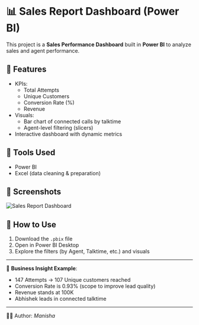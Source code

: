 
# 📊 Sales Report Dashboard (Power BI)

This project is a **Sales Performance Dashboard** built in **Power BI** to analyze sales and agent performance.  

## 🔹 Features
- KPIs: 
  - Total Attempts
  - Unique Customers
  - Conversion Rate (%)
  - Revenue
- Visuals:
  - Bar chart of connected calls by talktime
  - Agent-level filtering (slicers)
- Interactive dashboard with dynamic metrics

## 🔹 Tools Used
- Power BI
- Excel (data cleaning & preparation)

## 🔹 Screenshots
![Sales Report Dashboard](dashboard.png)

## 🔹 How to Use
1. Download the `.pbix` file
2. Open in Power BI Desktop
3. Explore the filters (by Agent, Talktime, etc.) and visuals

---

📌 **Business Insight Example**:
- 147 Attempts → 107 Unique customers reached
- Conversion Rate is 0.93% (scope to improve lead quality)
- Revenue stands at 100K
- Abhishek leads in connected talktime

---

👨‍💻 Author: *Manisha*  

